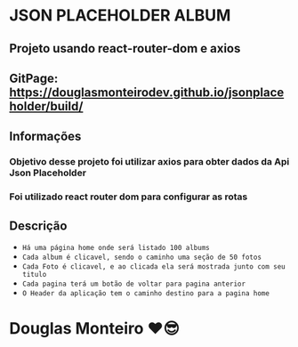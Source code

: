 # JSON PLACEHOLDER ALBUM

## Projeto usando react-router-dom e axios

## GitPage: https://douglasmonteirodev.github.io/jsonplaceholder/build/

## Informações

### Objetivo desse projeto foi utilizar axios para obter dados da Api Json Placeholder 
### Foi utilizado react router dom para configurar as rotas

## Descrição

- `Há uma página home onde será listado 100 albums`
- `Cada album é clicavel, sendo o caminho uma seção de 50 fotos`
- `Cada Foto é clicavel, e ao clicada ela será mostrada junto com seu titulo`
- `Cada pagina terá um botão de voltar para pagina anterior`
- `O Header da aplicação tem o caminho destino para a pagina home`



# Douglas Monteiro ❤😎





